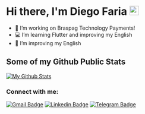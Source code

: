 # Hi there, I'm Diego Faria <a href="https://www.gautamkrishnar.com/"><img src="https://media.giphy.com/media/hvRJCLFzcasrR4ia7z/giphy.gif" width="25px"></a>

- :construction_worker: I’m working on Braspag Technology Payments!
- :computer: I’m learning Flutter and improving my English
- :blue_book: I’m improving my English

## Some of my Github Public Stats

[![My Github Stats](https://github-readme-stats.vercel.app/api?username=diegodrf&show_icons=true&title_color=fff&icon_color=79ff97&text_color=9f9f9f&bg_color=151515)](https://github.com/diegodrf)

### Connect with me:

[![Gmail Badge](https://img.shields.io/badge/-diego.rdfaria@gmail.com-c14438?style=flat&logo=Gmail&logoColor=white)](mailto:diego.rdfaria@gmail.com "Connect via Email")
[![Linkedin Badge](https://img.shields.io/badge/-Diego%20Faria-0072b1?style=flat&logo=Linkedin&logoColor=white)](https://www.linkedin.com/in/diego-rodrigues-00a21994/ "Connect on LinkedIn")
[![Telegram Badge](https://img.shields.io/badge/-@diegodrf-0088CC?style=flat&logo=Telegram&logoColor=white)](https://t.me/diegodrf "Contact on Telegram")

[course]: https://www.udemy.com/course/flutter-bootcamp-with-dart/
